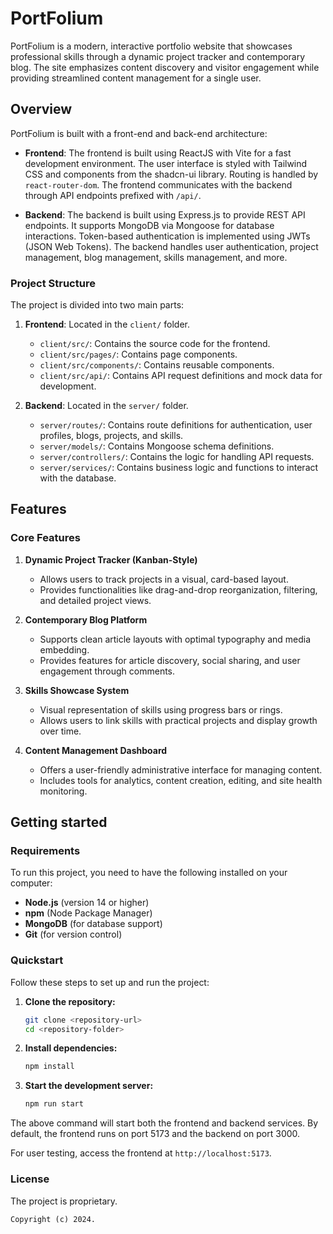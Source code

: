 # PortFolium

PortFolium is a modern, interactive portfolio website that showcases professional skills through a dynamic project tracker and contemporary blog. The site emphasizes content discovery and visitor engagement while providing streamlined content management for a single user.

## Overview

PortFolium is built with a front-end and back-end architecture:

- **Frontend**: The frontend is built using ReactJS with Vite for a fast development environment. The user interface is styled with Tailwind CSS and components from the shadcn-ui library. Routing is handled by `react-router-dom`. The frontend communicates with the backend through API endpoints prefixed with `/api/`.

- **Backend**: The backend is built using Express.js to provide REST API endpoints. It supports MongoDB via Mongoose for database interactions. Token-based authentication is implemented using JWTs (JSON Web Tokens). The backend handles user authentication, project management, blog management, skills management, and more.

### Project Structure

The project is divided into two main parts:

1. **Frontend**: Located in the `client/` folder.
    - `client/src/`: Contains the source code for the frontend.
    - `client/src/pages/`: Contains page components.
    - `client/src/components/`: Contains reusable components.
    - `client/src/api/`: Contains API request definitions and mock data for development.

2. **Backend**: Located in the `server/` folder.
    - `server/routes/`: Contains route definitions for authentication, user profiles, blogs, projects, and skills.
    - `server/models/`: Contains Mongoose schema definitions.
    - `server/controllers/`: Contains the logic for handling API requests.
    - `server/services/`: Contains business logic and functions to interact with the database.

## Features

### Core Features

1. **Dynamic Project Tracker (Kanban-Style)**
    - Allows users to track projects in a visual, card-based layout.
    - Provides functionalities like drag-and-drop reorganization, filtering, and detailed project views.

2. **Contemporary Blog Platform**
    - Supports clean article layouts with optimal typography and media embedding.
    - Provides features for article discovery, social sharing, and user engagement through comments.

3. **Skills Showcase System**
    - Visual representation of skills using progress bars or rings.
    - Allows users to link skills with practical projects and display growth over time.

4. **Content Management Dashboard**
    - Offers a user-friendly administrative interface for managing content.
    - Includes tools for analytics, content creation, editing, and site health monitoring.

## Getting started

### Requirements

To run this project, you need to have the following installed on your computer:
- **Node.js** (version 14 or higher)
- **npm** (Node Package Manager)
- **MongoDB** (for database support)
- **Git** (for version control)

### Quickstart

Follow these steps to set up and run the project:

1. **Clone the repository:**
    ```bash
    git clone <repository-url>
    cd <repository-folder>
    ```

2. **Install dependencies:**
    ```bash
    npm install
    ```

3. **Start the development server:**
    ```bash
    npm run start
    ```

The above command will start both the frontend and backend services. By default, the frontend runs on port 5173 and the backend on port 3000.

For user testing, access the frontend at `http://localhost:5173`.

### License

The project is proprietary. 

```text
Copyright (c) 2024.
```
